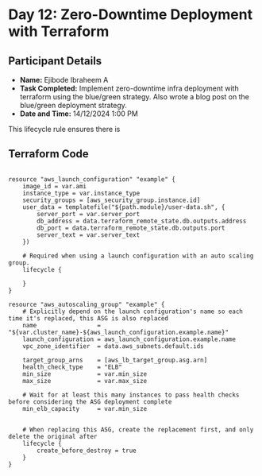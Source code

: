 # Day 12: Zero-Downtime Deployment with Terraform

## Participant Details

- **Name:** Ejibode Ibraheem A
- **Task Completed:** Implement zero-downtime infra deployment with terraform using the blue/green strategy. Also wrote a blog post on the blue/green deployment strategy.
- **Date and Time:** 14/12/2024 1:00 PM

This lifecycle rule ensures there is 
## Terraform Code 
```hcl

resource "aws_launch_configuration" "example" {
    image_id = var.ami
    instance_type = var.instance_type
    security_groups = [aws_security_group.instance.id]
    user_data = templatefile("${path.module}/user-data.sh", {
        server_port = var.server_port
        db_address = data.terraform_remote_state.db.outputs.address
        db_port = data.terraform_remote_state.db.outputs.port
        server_text = var.server_text
    })

    # Required when using a launch configuration with an auto scaling group.
    lifecycle {
        
    }
}

resource "aws_autoscaling_group" "example" {
    # Explicitly depend on the launch configuration's name so each time it's replaced, this ASG is also replaced
    name                 = "${var.cluster_name}-${aws_launch_configuration.example.name}"
    launch_configuration = aws_launch_configuration.example.name
    vpc_zone_identifier  = data.aws_subnets.default.ids

    target_group_arns    = [aws_lb_target_group.asg.arn]
    health_check_type    = "ELB"
    min_size             = var.min_size
    max_size             = var.max_size

    # Wait for at least this many instances to pass health checks before considering the ASG deployment complete
    min_elb_capacity     = var.min_size


    # When replacing this ASG, create the replacement first, and only delete the original after
    lifecycle {
        create_before_destroy = true
    }
}
```